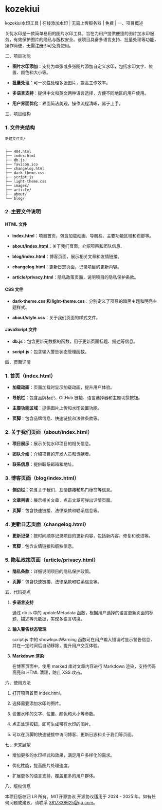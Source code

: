 # kozekiui
kozekiui水印工具 | 在线添加水印 | 无需上传服务器 | 免费 |
一、项目概述



关忧水印是一款简单易用的图片水印工具，旨在为用户提供便捷的图片加水印服务，有效保护图片的隐私与版权安全。该项目具备多语言支持、批量处理等功能，操作简便，无需注册即可免费使用。


二、项目功能





*   **图片水印添加**：支持为单张或多张图片添加自定义水印，包括水印文字、位置、颜色和大小等。


*   **批量处理**：可一次性处理多张图片，提高工作效率。


*   **多语言支持**：提供中文和英文两种语言选择，方便不同地区的用户使用。


*   **用户界面优化**：界面简洁美观，操作流程清晰，易于上手。


三、项目结构



### 1. 文件夹结构&#xA;



```
新建文件夹/


├── 404.html
├── index.html
├── db.js
├── favicon.ico
├── changelog.html
├── dark-theme.css
├── script.js
├── light-theme.css
├── images/
├── article/
├── about/
└── blog/
```

### 2. 主要文件说明&#xA;

#### HTML 文件&#xA;



*   **index.html**：项目首页，包含加载动画、导航栏、主要功能区域和页脚等。


*   **about/index.html**：关于我们页面，介绍项目和团队信息。


*   **blog/index.html**：博客页面，展示相关文章和友情链接。


*   **changelog.html**：更新日志页面，记录项目的更新内容。


*   **article/privacy.html**：隐私政策页面，说明项目的隐私保护条款。


#### CSS 文件&#xA;



*   **dark-theme.css 和 light-theme.css**：分别定义了项目的暗黑主题和明亮主题样式。


*   **about/style.css**：关于我们页面的样式文件。


#### JavaScript 文件&#xA;



*   **db.js**：包含更新元数据的函数，用于更新页面标题、描述等信息。


*   **script.js**：包含输入警告状态管理函数。


四、页面详情



### 1. 首页（index.html）&#xA;



*   **加载动画**：页面加载时显示加载动画，提升用户体验。


*   **导航栏**：包含品牌标识、GitHub 链接、语言选择器和主题切换按钮。


*   **主要功能区域**：提供图片上传和水印设置功能。


*   **页脚**：包含品牌信息、快速链接和法律条款等。


### 2. 关于我们页面（about/index.html）&#xA;



*   **项目展示**：展示关忧水印项目的相关信息。


*   **团队介绍**：介绍项目的开发人员和贡献者。


*   **联系信息**：提供联系邮箱和地址。


### 3. 博客页面（blog/index.html）&#xA;



*   **侧边栏**：包含关于我们、友情链接和热门标签等信息。


*   **文章列表**：展示相关文章，点击文章可弹出详情页面。


*   **页脚**：包含快速链接、法律条款和联系信息等。


### 4. 更新日志页面（changelog.html）&#xA;



*   **更新记录**：按时间顺序记录项目的更新内容，包括新内容、修复和改进等。


*   **页脚**：包含友情链接和版权信息。


### 5. 隐私政策页面（article/privacy.html）&#xA;



*   **隐私条款**：详细说明项目的隐私保护政策。


*   **页脚**：包含快速链接、法律条款和联系信息等。


五、代码亮点





1.  **多语言支持**

    通过 db.js 中的 updateMetadata 函数，根据用户选择的语言更新页面的标题、描述等元数据，实现多语言切换。


2.  **输入警告状态管理**

    script.js 中的 showInputWarning 函数可在用户输入错误时显示警告信息，并在一定时间后自动移除，提升用户交互体验。


3.  **Markdown 渲染**

    在博客页面中，使用 marked 库对文章内容进行 Markdown 渲染，支持代码高亮和 HTML 清理，防止 XSS 攻击。


六、使用方法





1.  打开项目首页 index.html。


2.  选择需要添加水印的图片。


3.  设置水印的文字、位置、颜色和大小等参数。


4.  点击处理按钮，即可生成带有水印的图片。


5.  可以在页脚的快速链接中访问博客、更新日志和关于我们等页面。


七、未来展望





*   增加更多的水印样式和效果，满足用户多样化的需求。


*   优化性能，提高图片处理速度。


*   扩展更多的语言支持，覆盖更多的用户群体。


八、版权信息



本项目版权归 LR 所有，MIT开源协议 开源协议适用于 2024 - 2025 年。如有任何问题或建议，请联系 3817338625@qq.com。


